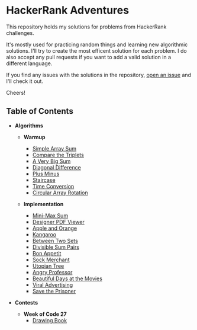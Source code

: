 # HackerRank Adventures

This repository holds my solutions for problems from HackerRank challenges.

It's mostly used for practicing random things and learning new algorithmic solutions. I'll try to create the most efficent solution for each problem. I do also accept any pull requests if you want to add a valid solution in a different language.

If you find any issues with the solutions in the repository, [open an issue](https://github.com/matinfazli/hackerrank/issues) and I'll check it out.

Cheers!

## Table of Contents

* __Algorithms__

    * __Warmup__
        * [Simple Array Sum](./algorithms/01-warmup/01-simple-array-sum)
        * [Compare the Triplets](./algorithms/01-warmup/02-compare-the-triplets)
        * [A Very Big Sum](./algorithms/01-warmup/03-a-very-big-sum)
        * [Diagonal Difference](./algorithms/01-warmup/04-diagonal-difference)
        * [Plus Minus](./algorithms/01-warmup/05-plus-minus)
        * [Staircase](./algorithms/01-warmup/06-staircase)
        * [Time Conversion](./algorithms/01-warmup/07-time-conversion)
        * [Circular Array Rotation](./algorithms/01-warmup/08-circular-array-rotation)
        
    * __Implementation__
        * [Mini-Max Sum](./algorithms/02-implementation/01-mini-max-sum)
        * [Designer PDF Viewer](./algorithms/02-implementation/02-designer-pdf-viewer)
        * [Apple and Orange](./algorithms/02-implementation/03-apple-and-orange)
        * [Kangaroo](./algorithms/02-implementation/04-kangaroo)
        * [Between Two Sets](./algorithms/02-implementation/05-between-two-sets)
        * [Divisible Sum Pairs](./algorithms/02-implementation/06-divisible-sum-pairs)
        * [Bon Appetit](./algorithms/02-implementation/07-bon-appetit)
        * [Sock Merchant](./algorithms/02-implementation/08-sock-merchant)
        * [Utopian Tree](./algorithms/02-implementation/09-utopian-tree)
        * [Angry Professor](./algorithms/02-implementation/10-angry-professor)
        * [Beautiful Days at the Movies](./algorithms/02-implementation/11-beautiful-days-at-the-movies)
        * [Viral Advertising](./algorithms/02-implementation/12-viral-advertising)
        * [Save the Prisoner](./algorithms/02-implementation/13-save-the-prisoner)
        
* __Contests__
   
   * __Week of Code 27__
      * [Drawing Book](./contests/week-of-code-27/01-drawing-book)
      
      
